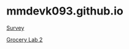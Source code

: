 # mmdevk093.github.io

[Survey](https://mdevk093.github.io/SEG-Module1/)


[Grocery Lab 2](https://mdevk093.github.io/SEG-Module2/)
